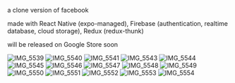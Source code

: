 a clone version of facebook

made with React Native (expo-managed), Firebase (authentication, realtime database, cloud storage), Redux (redux-thunk)

will be released on Google Store soon


![IMG_5539](https://user-images.githubusercontent.com/73866831/115816017-52354c00-a422-11eb-9e6d-23021a842d47.PNG)
![IMG_5540](https://user-images.githubusercontent.com/73866831/115816021-53ff0f80-a422-11eb-9228-33cbbdfc36cf.PNG)
![IMG_5541](https://user-images.githubusercontent.com/73866831/115816022-5497a600-a422-11eb-8f8c-ac7bcd620ecc.PNG)
![IMG_5543](https://user-images.githubusercontent.com/73866831/115816026-55303c80-a422-11eb-9288-620e12786f7f.PNG)
![IMG_5544](https://user-images.githubusercontent.com/73866831/115816027-55c8d300-a422-11eb-8ffb-f160b750837b.PNG)
![IMG_5545](https://user-images.githubusercontent.com/73866831/115816030-56616980-a422-11eb-9e1e-830ee3ede934.PNG)
![IMG_5546](https://user-images.githubusercontent.com/73866831/115816031-56616980-a422-11eb-88e8-2f98173e767e.PNG)
![IMG_5547](https://user-images.githubusercontent.com/73866831/115816032-56fa0000-a422-11eb-8148-f13ff8d90397.PNG)
![IMG_5548](https://user-images.githubusercontent.com/73866831/115816033-56fa0000-a422-11eb-8e74-bf77e88ad0f7.PNG)
![IMG_5549](https://user-images.githubusercontent.com/73866831/115816039-58c3c380-a422-11eb-87e5-74e3a91ed50e.PNG)
![IMG_5550](https://user-images.githubusercontent.com/73866831/115816041-59f4f080-a422-11eb-8c2b-4e357d3a1909.PNG)
![IMG_5551](https://user-images.githubusercontent.com/73866831/115816044-5a8d8700-a422-11eb-814d-0f5bf951f5fd.PNG)
![IMG_5552](https://user-images.githubusercontent.com/73866831/115816047-5a8d8700-a422-11eb-84c6-f00f387e22bb.PNG)
![IMG_5553](https://user-images.githubusercontent.com/73866831/115816048-5b261d80-a422-11eb-8ca6-e72f7fdfcc63.PNG)
![IMG_5554](https://user-images.githubusercontent.com/73866831/115816050-5bbeb400-a422-11eb-8b21-cade65d6d4f5.PNG)
